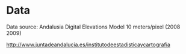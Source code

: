 # Data
Data source: Andalusia Digital Elevations Model 10 meters/pixel (2008 2009)

http://www.juntadeandalucia.es/institutodeestadisticaycartografia
